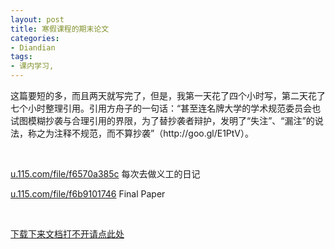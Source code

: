 ```yaml
---
layout: post
title: 寒假课程的期末论文
categories:
- Diandian
tags:
- 课内学习, 
---
```

<p>这篇要短的多，而且两天就写完了，但是，我第一天花了四个小时写，第二天花了七个小时整理引用。引用方舟子的一句话：“甚至连名牌大学的学术规范委员会也试图模糊抄袭与合理引用的界限，为了替抄袭者辩护，发明了“失注”、“漏注”的说法，称之为注释不规范，而不算抄袭”（http://goo.gl/E1PtV）。</p>
<p>&nbsp;</p>
<p><a href="http://u.115.com/file/f6570a385c">u.115.com/file/f6570a385c</a>&nbsp;每次去做义工的日记</p>
<p><a href="http://u.115.com/file/f6b9101746">u.115.com/file/f6b9101746</a>&nbsp;Final Paper</p>
<p>&nbsp;</p>
<p><a href="http://c29.newhua.com/down/AdbeRdr940_zh_CN.zip" target="_blank">下载下来文档打不开请点此处</a></p>
<p></p>